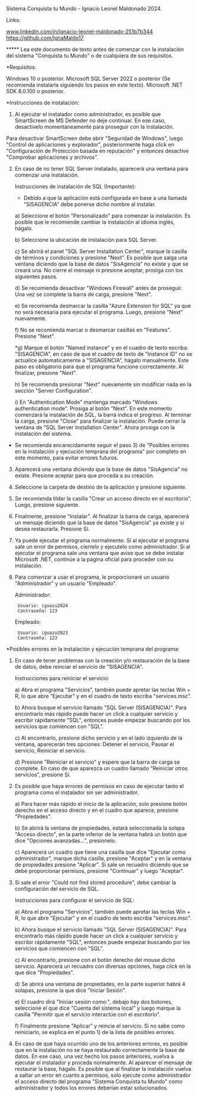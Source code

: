 Sistema Conquista tu Mundo - Ignacio Leonel Maldonado 2024.

Links: 

www.linkedin.com/in/ignacio-leonel-maldonado-251b7b344
https://github.com/IgnaMaldo17



***** Lea este documento de texto antes de comenzar con la instalación del sistema "Conquista tu Mundo" o de cualquiera de sus requisitos.



*Requisitos:

Windows 10 o posterior.
Microsoft SQL Server 2022 o posterior (Se recomienda instalarla siguiendo los pasos en este texto).
Microsoft .NET SDK 8.0.100 o posterior.



*Instrucciones de instalación:

1) Al ejecutar el instalador como administrador, es posible que SmartScreen de MS Defender no deje continuar. En ese caso, desactivelo momentaneamente para proseguir con la instalación.

Para desactivar SmartScreen debe abrir "Seguridad de Windows", luego "Control de aplicaciones y explorador", posteriormente
haga click en "Configuración de Protección basada en reputación" y entonces desactive "Comprobar aplicaciones y archivos".

2) En caso de no tener SQL Server instalado, aparecerá una ventana para comenzar una instalación.

	Instrucciones de instalación de SQL (Importante):
	
	* Debido a que la aplicación está configurada en base a una llamada "SISAGENCIA" debe ponerse dicho nombre
	al instalar.
	
	a) Seleccione el botón "Personalizado" para comenzar la instalación.
	Es posible que le recomiende cambiar la instalación al idioma inglés, hágalo.
	
	b) Seleccione la ubicación de instalación para SQL Server.

	c) Se abrirá el panel "SQL Server Installation Center", marque la casilla de términos y condiciones y presione "Next".
	Es posible que salga una ventana diciendo que la base de datos "SisAgencia" no existe y que se creará una.
	No cierre el mensaje ni presione aceptar, prosiga con los siguientes pasos.
	
	d) Se recomienda desactivar "Windows Firewall" antes de proseguir. Una vez se complete la barra de carga,
	presione "Next".

	e) Se recomienda desmarcar la casilla "Azure Extension for SQL" ya que no será necesaria para ejecutar el programa.
	Luego, presione "Next" nuevamente.
	
	f) No se recomienda marcar o desmarcar casillas en "Features". Presione "Next".

	*g) Marque el botón "Named instance" y en el cuadro de texto escriba: "SISAGENCIA", en caso de que el cuadro de texto de "Instance ID" no se actualice automaticamente a "SISAGENCIA", hágalo manualmente.
	Este paso es obligatorio para que el programa funcione correctamente. Al finalizar, presione "Next".

	h) Se recomienda presionar "Next" nuevamente sin modificar nada en la sección "Server Configuration".

	i) En "Authentication Mode" mantenga marcado "Windows authentication mode". Prosiga al botón "Next".
	En este momento comenzará la instalación de SQL, la barra indica el progreso. Al terminar la carga, presione "Close" para finalizar la instalación.
	Puede cerrar la ventana de "SQL Server Installation Center". Ahora prosiga con la instalación del sistema.


* Se recomienda encarecidamente seguir el paso 3) de "Posibles errores en la instalación y ejecución temprana del programa" por completo en este momento, para evitar errores futuros.

3) Aparecerá una ventana diciendo que la base de datos "SisAgencia" no existe. Presione aceptar para que proceda a su creación.

4) Seleccione la carpeta de destino de la aplicación y presione siguiente. 

5) Se recomienda tildar la casilla "Crear un acceso directo en el escritorio". Luego, presione siguiente.

6) Finalmente, presione "Instalar". Al finalizar la barra de carga, aparecerá un mensaje diciendo que la base de datos "SisAgencia" ya existe y si desea restaurarla. Presione Sí.

7) Ya puede ejecutar el programa normalmente.
Si al ejecutar el programa sale un error de permisos, cierrelo y ejecutelo como administrador.
Si al ejecutar el programa sale una ventana que avise que se debe instalar Microsoft .NET, continúe a la página oficial para proceder con su instalación.

8) Para comenzar a usar el programa, le proporcionaré un usuario "Administrador" y un usuario "Empleado".

	Administrador:
		
		Usuario: iguazu2024
		Contraseña: 123
		
	Empleado:

		Usuario: iguazu2023
		Contraseña: 123


*Posibles errores en la instalación y ejecución temprana del programa:

1) En caso de tener problemas con la creación y/o restauración de la base de datos, debe reinciar el servicio de "SISAGENCIA".
	
	Instrucciones para reiniciar el servicio:

	a) Abra el programa "Servicios", también puede apretar las teclas Win + R, lo que abre "Ejecutar" y en el cuadro de texto escriba "services.msc".
	
	b) Ahora busque el servicio llamado "SQL Server (SISAGENCIA)". Para encontrarlo más rápido puede hacer un click a cualquier servicio y escribir rápidamente "SQL", entonces puede empezar buscando por los servicios que comiencen con "SQL".

	c) Al encontrarlo, presione dicho servicio y en el lado izquierdo de la ventana, aparecerán tres opciones: Detener el servicio, Pausar el servicio, Reiniciar el servicio.

	d) Presione "Reiniciar el servicio" y espere que la barra de carga se complete. 
	En caso de que aparezca un cuadro llamado "Reiniciar otros servicios", presione Sí.

2) Es posible que haya errores de permisos en caso de ejecutar tanto el programa como el instalador sin ser administrador.
	
	a) Para hacer más rápido el inicio de la aplicación, solo presione botón derecho en el acceso directo y en el cuadro que aparece, presione "Propiedades".
	
	b) Se abrirá la ventana de propiedades, estará seleccionada la solapa "Acceso directo", en la parte inferior de la ventana habrá un botón que dice "Opciones avanzadas...", presionelo.
	
	c) Aparecerá un cuadro que tiene una casilla que dice "Ejecutar como administrador", marque dicha casilla, presione "Aceptar" y en la ventana de propiedades presione "Aplicar".
	Si sale un recuadro diciendo que se debe proporcionar permisos, presione "Continuar" y luego "Aceptar".

3) Si sale el error "Could not find stored procedure", debe cambiar la configuración del servicio de SQL.
	
	Instrucciones para configurar el servicio de SQL:

	a) Abra el programa "Servicios", también puede apretar las teclas Win + R, lo que abre "Ejecutar" y en el cuadro de texto escriba "services.msc".
	
	b) Ahora busque el servicio llamado "SQL Server (SISAGENCIA)". Para encontrarlo más rápido puede hacer un click a cualquier servicio y escribir rápidamente "SQL", entonces puede empezar buscando por los servicios que comiencen con "SQL".

	c) Al encontrarlo, presione con el botón derecho del mouse dicho servicio. Aparecerá un recuadro con diversas opciones, haga click en la que dice "Propiedades".

	d) Se abrirá una ventana de propiedades, en la parte superior habrá 4 solapas, presione la que dice "Iniciar Sesión".

	e) El cuadro dirá "Iniciar sesión como:", debajo hay dos botones, seleccione el que dice "Cuenta del sistema local" y luego marque la casilla "Permitir que el servicio interactúe con el escritorio".

	f) Finalmente presione "Aplicar" y reincie el servicio. Si no sabe como reiniciarlo, se explica en el punto 1) de la lista de posibles errores.
	
4) En caso de que haya ocurrido uno de los anteriores errores, es posible que en la instalación no se haya restaurado correctamente la base de datos. En ese caso, una vez hecho los pasos anteriores, vuelva a ejecutar el instalador y proceda normalmente. Al aparecer el mensaje de restaurar la base, hágalo.
Es posible que al finalizar la instalación vuelva a saltar un error en cuanto a permisos, solo ejecute como administrador el acceso directo del programa "Sistema Conquista tu Mundo" como administrador y todos los errores deberían estar solucionados.
